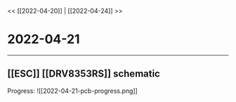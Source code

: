 
<< [[2022-04-20]] | [[2022-04-24]] >>
# 2022-04-21
---

## [[ESC]] [[DRV8353RS]] schematic
Progress:
![[2022-04-21-pcb-progress.png]]


